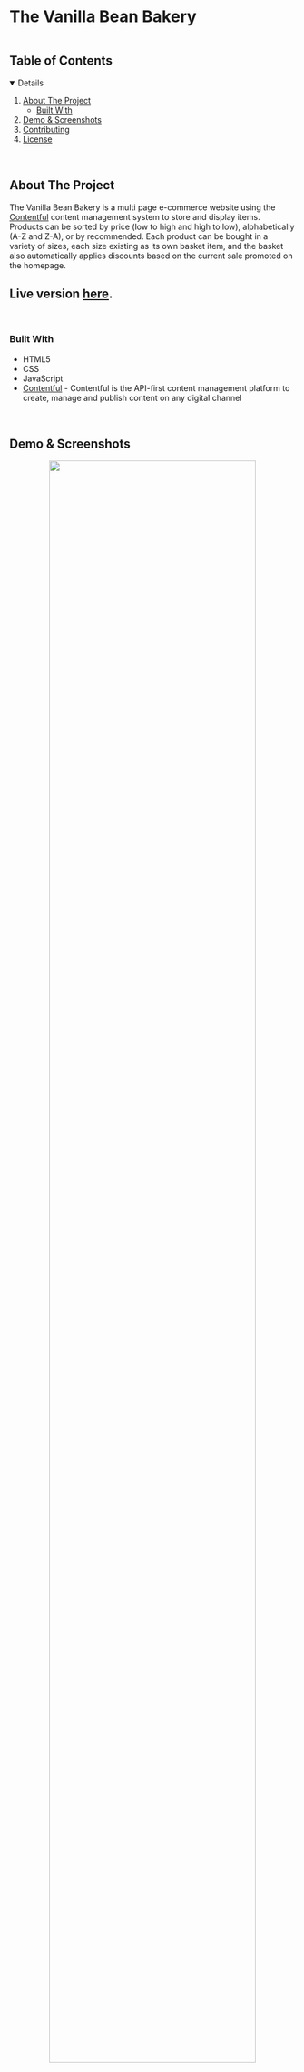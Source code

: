 # The Vanilla Bean Bakery

<!-- TABLE OF CONTENTS -->
  <summary><h2 style="display: inline-block">Table of Contents</h2></summary>
  <details open="open">
  <ol>
    <li>
      <a href="#about-the-project">About The Project</a>
      <ul>
        <li><a href="#built-with">Built With</a></li>
      </ul>
    </li>
    <li><a href="#demo--screenshots">Demo & Screenshots</a></li>
    <li><a href="#contributing">Contributing</a></li>
    <li><a href="#license">License</a></li>
  </ol>
</details>
<br>


<!-- ABOUT THE PROJECT -->
## About The Project

The Vanilla Bean Bakery is a multi page e-commerce website using the [Contentful](https://www.contentful.com/) content management system to store and display items. 
Products can be sorted by price (low to high and high to low), alphabetically (A-Z and Z-A), or by recommended. Each product can be bought in a variety of sizes, each size existing 
as its own basket item, and the basket also automatically applies discounts based on the current sale 
promoted on the homepage.

## Live version [here](https://vanilla-bean-bakery.pages.dev/).
<br>

### Built With

* HTML5
* CSS
* JavaScript
* [Contentful](https://www.contentful.com/) - Contentful is the API-first content management platform to create, manage and publish content on any digital channel
<br>

## Demo & Screenshots
<div align="center">
  <img src="./images/readme/products-desktop.png" width="85%">
</div>
<br><br>
The Vanilla Bean Bakery website is fully responsive so can be viewed from any screen size :<br><br>

<div align="center">
  <img src="./images/readme/homepage-mobile.png" width="100%">
  <br><br><br>
  <img src="./images/readme/homepage-ipad.png" width="100%">
  <br><br><br>
  <img src="./images/readme/about-desktop.png" width="60%">
  <br><br><br>
  <img src="./images/readme/contact-desktop.png" width="60%">
  <br><br><br>
  <img src="./images/readme/basket-desktop.png" width="60%">
  <br><br>
</div>
<br><br>

<!-- CONTRIBUTING -->
## Contributing

If you find a bug, please open an issue [here](https://github.com/AmyMaule/vanilla-bean-bakery/issues/new), including as much information as you can.<br>
<br>
<!-- LICENSE -->
## License

MIT © [Amy Maule](https://github.com/AmyMaule)
